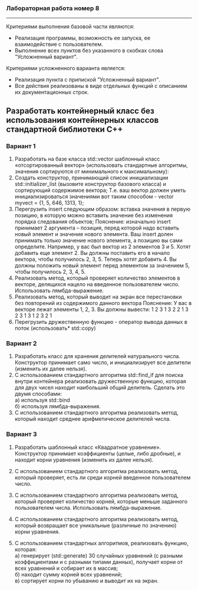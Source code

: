 ### Лабораторная работа номер 8
----------------------------------


Критериями выполнения базовой части являются:
- Реализация программы, возможность ее запуска, ее взаимодействие с пользователем.
- Выполнение всех пунктов без указанного в скобках слова "Усложненный вариант".

Критериями усложненного варианта является:
- Реализация пункта с припиской "Усложненный вариант".
- Все действия реализованы в виде отдельных функций с описанием их документационных строк.

## Разработать контейнерный класс без использования контейнерных классов стандартной библиотеки C++

### Вариант 1
1) Разработать на базе класса std::vector шаблонный класс «отсортированный вектор» (использовать стандартные алгоритмы, значения сортируются от минимального к максимальному): 
2) Создать конструктор, принимающий список инициализации std::initializer_list<T> (вызовите конструктор базового класса) и сортирующий содержимое вектора; Т.е. ваш вектор должен уметь инициализироваться значениями вот таким способом - vector<int> myvect = {1, 5, 646, 1313, 1};
3) Перегрузить insert следующим образом: вставка значения в первую позицию, в которую можно вставить значение без изменения порядка следования объектов; Пояснение: изначально insert принимает 2 аргумента – позиция, перед которой надо вставить новый элемент и значение нового элемента. Ваш insert долен принимать только значение нового элемента, а позицию вы сами определите. Например, у вас был вектор из 2 элементов 3 и 5. Хотят добавить еще элемент 2. Вы должны поставить его в начало вектора, чтобы получилось 2, 3, 5. Теперь хотят добавить 4. Вы должны положить новый элемент перед элементом за значением 5, чтобы получилось 2, 3, 4, 5.
4) Реализовать метод, который проверяет количество элементов в векторе, делящихся нацело на введенное пользователем число. Использовать лямбда-выражение.
5) Реализовать метод, который выводит на экран все перестановки без повторений из содержимого данного вектора Пояснение: У вас в векторе лежат элементы 1, 2, 3. Вы должны вывести: 1 2 3 1 3 2 2 1 3 2 3 1
3 1 2 3 2 1
6) Перегрузить дружественную функцию - оператор вывода данных в поток (использовать* std::copy)
### Вариант 2
1) Разработать класс для хранения делителей натурального числа. Конструктор принимает само число, и инициализирует все делители (изменить их далее нельзя).
2) С использованием стандартного алгоритма std::find_if для поиска внутри контейнера реализовать дружественную функцию, которая для двух чисел находит наибольший общий делитель. Сделать это двумя способами:   
   а) используя std::bind   
   б) используя лямбда-выражения.  
3) С использованием стандартного алгоритма реализовать метод, который находит среднее арифметическое делителей числа.
### Вариант 3
1) Разработать шаблонный класс «Квадратное уравнение». Конструктор принимает коэффициенты (целые, либо дробные), и находит корни уравнения (изменить их далее нельзя). 
2) С использованием стандартного алгоритма реализовать метод, который проверяет, есть ли среди корней введенное пользователем число.
3) С использованием стандартного алгоритма реализовать метод, который проверяет количество корней, которые меньше заданного пользователем числа. Использовать лямбда-выражение.
4) С использованием стандартного алгоритма реализовать метод, который возвращает все уникальные (различные по значению) корни уравнения.

5) С использованием стандартных алгоритмов, реализовать функцию, которая:  
    а) генерирует (std::generate) 30 случайных уравнений (с разными коэффициентами и с разными типами данных), получает корни от всех уравнений и собирает их в массив;  
    б) находит сумму корней всех уравнений;  
    в) сортирует корни по убыванию и выводит их на экран.  